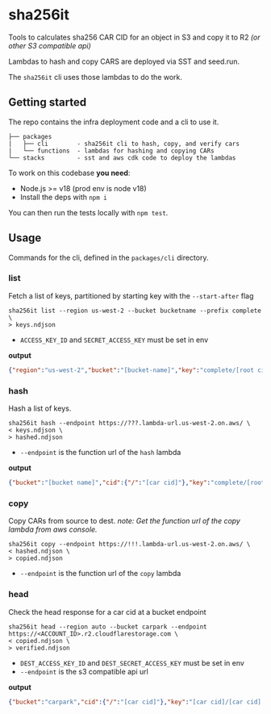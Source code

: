# sha256it

Tools to calculates sha256 CAR CID for an object in S3 and copy it to R2 _(or other S3 compatible api)_

Lambdas to hash and copy CARS are deployed via SST and seed.run.

The `sha256it` cli uses those lambdas to do the work.

## Getting started

The repo contains the infra deployment code and a cli to use it.

```
├── packages
|   ├── cli        - sha256it cli to hash, copy, and verify cars
|   └── functions  - lambdas for hashing and copying CARs
└── stacks         - sst and aws cdk code to deploy the lambdas
```

To work on this codebase **you need**:

- Node.js >= v18 (prod env is node v18)
- Install the deps with `npm i`

You can then run the tests locally with `npm test`. 

## Usage

Commands for the cli, defined in the `packages/cli` directory.

### list

Fetch a list of keys, partitioned by starting key with the `--start-after` flag

```shell
sha256it list --region us-west-2 --bucket bucketname --prefix complete \
> keys.ndjson
```

- `ACCESS_KEY_ID` and `SECRET_ACCESS_KEY` must be set in env

**output**

```json
{"region":"us-west-2","bucket":"[bucket-name]","key":"complete/[root cid].car"}
```

### hash

Hash a list of keys. 

```shell
sha256it hash --endpoint https://???.lambda-url.us-west-2.on.aws/ \
< keys.ndjson \
> hashed.ndjson
```

- `--endpoint` is the function url of the `hash` lambda

**output**

```json
{"bucket":"[bucket name]","cid":{"/":"[car cid]"},"key":"complete/[root cid].car","region":"us-west-2"}
```

### copy

Copy CARs from source to dest. 
_note: Get the function url of the copy lambda from aws console._

```shell
sha256it copy --endpoint https://!!!.lambda-url.us-west-2.on.aws/ \
< hashed.ndjson \
> copied.ndjson
```

- `--endpoint` is the function url of the `copy` lambda

### head

Check the head response for a car cid at a bucket endpoint

```shell
sha256it head --region auto --bucket carpark --endpoint https://<ACCOUNT_ID>.r2.cloudflarestorage.com \
< copied.ndjson \
> verified.ndjson
```

- `DEST_ACCESS_KEY_ID` and `DEST_SECRET_ACCESS_KEY` must be set in env
- `--endpoint` is the s3 compatible api url


**output**

```json
{"bucket":"carpark","cid":{"/":"[car cid]"},"key":"[car cid]/[car cid].car","length":10862134,"region"="auto","status":200}
```
